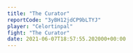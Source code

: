 ```yaml
---
title: "The Curator"
reportCode: "3yBH12jdCP9bLTYJ"
player: "Celortinpal"
fight: "The Curator"
date: 2021-06-07T18:57:55.202000+00:00
---
```

